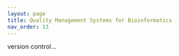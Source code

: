 ```yaml
---
layout: page
title: Quality Management Systems for Bioinformatics
nav_order: 13
---
```


version control...